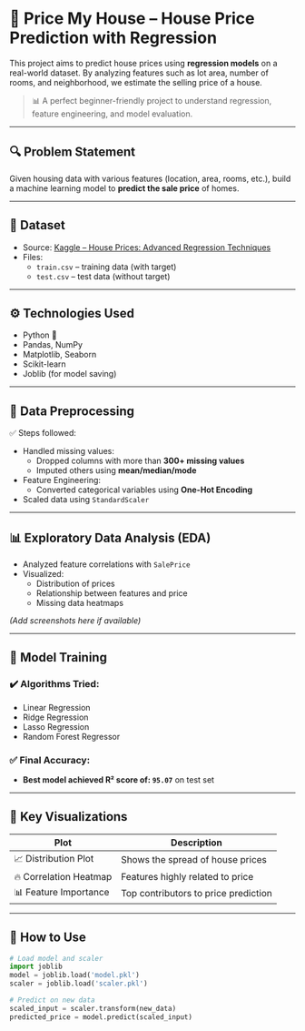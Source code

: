 # 🏡 Price My House – House Price Prediction with Regression

This project aims to predict house prices using **regression models** on a real-world dataset. By analyzing features such as lot area, number of rooms, and neighborhood, we estimate the selling price of a house.

> 📊 A perfect beginner-friendly project to understand regression, feature engineering, and model evaluation.

---

## 🔍 Problem Statement

Given housing data with various features (location, area, rooms, etc.), build a machine learning model to **predict the sale price** of homes.

---

## 📁 Dataset

- Source: [Kaggle – House Prices: Advanced Regression Techniques](https://www.kaggle.com/competitions/house-prices-advanced-regression-techniques)
- Files:
  - `train.csv` – training data (with target)
  - `test.csv` – test data (without target)

---

## ⚙️ Technologies Used

- Python 🐍
- Pandas, NumPy
- Matplotlib, Seaborn
- Scikit-learn
- Joblib (for model saving)

---

## 🧼 Data Preprocessing

✅ Steps followed:

- Handled missing values:
  - Dropped columns with more than **300+ missing values**
  - Imputed others using **mean/median/mode**
- Feature Engineering:
  - Converted categorical variables using **One-Hot Encoding**
- Scaled data using `StandardScaler`

---

## 📊 Exploratory Data Analysis (EDA)

- Analyzed feature correlations with `SalePrice`
- Visualized:
  - Distribution of prices
  - Relationship between features and price
  - Missing data heatmaps

*(Add screenshots here if available)*

---

## 🤖 Model Training

### ✔️ Algorithms Tried:
- Linear Regression
- Ridge Regression
- Lasso Regression
- Random Forest Regressor

### ✅ Final Accuracy:
- **Best model achieved R² score of: `95.07`** on test set

---

## 📌 Key Visualizations

| Plot | Description |
|------|-------------|
| 📈 Distribution Plot | Shows the spread of house prices |
| 🔥 Correlation Heatmap | Features highly related to price |
| 📊 Feature Importance | Top contributors to price prediction |

---

## 🧠 How to Use

```python
# Load model and scaler
import joblib
model = joblib.load('model.pkl')
scaler = joblib.load('scaler.pkl')

# Predict on new data
scaled_input = scaler.transform(new_data)
predicted_price = model.predict(scaled_input)
